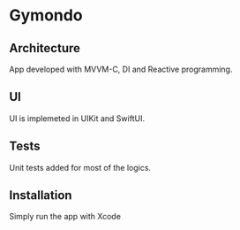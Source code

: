 # Gymondo

## Architecture
App developed with MVVM-C, DI and Reactive programming.

## UI
UI is implemeted in UIKit and SwiftUI.

## Tests
Unit tests added for most of the logics.

## Installation
Simply run the app with Xcode
